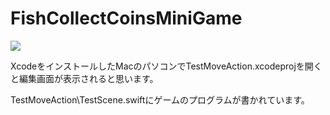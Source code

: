 # FishCollectCoinsMiniGame
[![](https://img.youtube.com/vi/aGYV1IJ6G_8/0.jpg)](https://www.youtube.com/watch?v=aGYV1IJ6G_8)

XcodeをインストールしたMacのパソコンでTestMoveAction.xcodeprojを開くと編集画面が表示されると思います。

TestMoveAction\TestScene.swiftにゲームのプログラムが書かれています。
